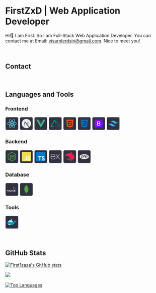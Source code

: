# FirstZxD | Web Application Developer 
Hi!👋 I am First. So I am Full-Stack Web Application Developer. You can contact me at Email: <a>visarnlerdsiri@gmail.com</a>. Nice to meet you!

<br>

## Contact

<br>

## Languages and Tools
### Frontend
<p>
	<span><img src="https://raw.githubusercontent.com/First1zaza/Icons/main/icons/React.png" width="42" height="42" /></span>
	<span><img src="https://raw.githubusercontent.com/First1zaza/Icons/main/icons/NextJS.png" width="42" height="42" /></span>
	<span><img src="https://raw.githubusercontent.com/First1zaza/Icons/main/icons/VueJS.png" width="42" height="42" /></span>
	<span><img src="https://raw.githubusercontent.com/First1zaza/Icons/main/icons/NuxtJS.png" width="42" height="42" /></span>
	<span><img src="https://raw.githubusercontent.com/First1zaza/Icons/main/icons/HTML.png" width="42" height="42" /></span>
	<span><img src="https://raw.githubusercontent.com/First1zaza/Icons/main/icons/CSS.png" width="42" height="42" /></span>
	<span><img src="https://raw.githubusercontent.com/First1zaza/Icons/main/icons/Bootstrap.png" width="42" height="42" /></span>
	<span><img src="https://raw.githubusercontent.com/First1zaza/Icons/main/icons/TailwindCSS.png" width="42" height="42" /></span>
</p>

### Backend
<p>
	<span><img src="https://raw.githubusercontent.com/First1zaza/Icons/main/icons/NodeJS.png" width="42" height="42" /></span>
	<span><img src="https://raw.githubusercontent.com/First1zaza/Icons/main/icons/JavaScript.png" width="42" height="42" /></span>
	<span><img src="https://raw.githubusercontent.com/First1zaza/Icons/main/icons/TypeScript.png" width="42" height="42" /></span>
	<span><img src="https://raw.githubusercontent.com/First1zaza/Icons/main/icons/Express.png" width="42" height="42" /></span>
	<span><img src="https://raw.githubusercontent.com/First1zaza/Icons/main/icons/NestJS.png" width="42" height="42" /></span>
	<span><img src="https://raw.githubusercontent.com/First1zaza/Icons/main/icons/PHP.png" width="42" height="42" /></span>
</p>

### Database
<p>
	<span><img src="https://raw.githubusercontent.com/First1zaza/Icons/main/icons/MySQL.png" width="42" height="42" /></span>
	<span><img src="https://raw.githubusercontent.com/First1zaza/Icons/main/icons/MongoDB.png" width="42" height="42" /></span>
</p>

### Tools
<p>
	<span><img src="https://raw.githubusercontent.com/First1zaza/Icons/main/icons/Docker.png" width="42" height="42" /></span>
</p>

<br>

## GitHub Stats

<p align="left">
<a href="http://www.github.com/First1zaza"><img src="https://github-readme-stats.vercel.app/api?username=First1zaza&show_icons=true&hide=&count_private=true&title_color=f97316&text_color=ffffff&icon_color=0891b2&bg_color=181824&hide_border=true&show_icons=true" alt="First1zaza's GitHub stats" /></a>

<a href="http://www.github.com/First1zaza"><img src="https://github-readme-streak-stats.herokuapp.com/?user=First1zaza&stroke=ffffff&background=181824&ring=f97316&fire=f97316&currStreakNum=ffffff&currStreakLabel=f97316&sideNums=ffffff&sideLabels=ffffff&dates=ffffff&hide_border=true" /></a>
</p>
<p align="left">
<a href="https://github.com/First1zaza" align="left"><img src="https://github-readme-stats.vercel.app/api/top-langs/?username=First1zaza&langs_count=10&title_color=f97316&text_color=ffffff&icon_color=0891b2&bg_color=181824&hide_border=true&locale=en&custom_title=Top%20%Languages" alt="Top Languages" /></a>
</p>

